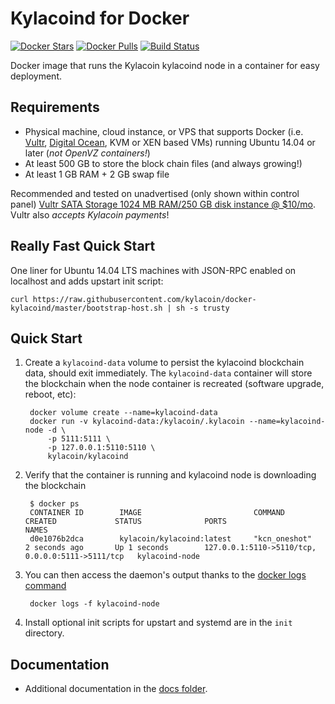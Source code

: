 Kylacoind for Docker
===================

[![Docker Stars](https://img.shields.io/docker/stars/kylacoin/kylacoind.svg)](https://hub.docker.com/r/kylacoin/kylacoind/)
[![Docker Pulls](https://img.shields.io/docker/pulls/kylacoin/kylacoind.svg)](https://hub.docker.com/r/kylacoin/kylacoind/)
[![Build Status](https://travis-ci.org/kylacoin/docker-kylacoind.svg?branch=master)](https://travis-ci.org/kylacoin/docker-kylacoind/)

Docker image that runs the Kylacoin kylacoind node in a container for easy deployment.


Requirements
------------

* Physical machine, cloud instance, or VPS that supports Docker (i.e. [Vultr](http://bit.ly/1HngXg0), [Digital Ocean](http://bit.ly/18AykdD), KVM or XEN based VMs) running Ubuntu 14.04 or later (*not OpenVZ containers!*)
* At least 500 GB to store the block chain files (and always growing!)
* At least 1 GB RAM + 2 GB swap file

Recommended and tested on unadvertised (only shown within control panel) [Vultr SATA Storage 1024 MB RAM/250 GB disk instance @ $10/mo](http://bit.ly/vultrkylacoind).  Vultr also *accepts Kylacoin payments*!


Really Fast Quick Start
-----------------------

One liner for Ubuntu 14.04 LTS machines with JSON-RPC enabled on localhost and adds upstart init script:

    curl https://raw.githubusercontent.com/kylacoin/docker-kylacoind/master/bootstrap-host.sh | sh -s trusty


Quick Start
-----------

1. Create a `kylacoind-data` volume to persist the kylacoind blockchain data, should exit immediately.  The `kylacoind-data` container will store the blockchain when the node container is recreated (software upgrade, reboot, etc):

        docker volume create --name=kylacoind-data
        docker run -v kylacoind-data:/kylacoin/.kylacoin --name=kylacoind-node -d \
            -p 5111:5111 \
            -p 127.0.0.1:5110:5110 \
            kylacoin/kylacoind

2. Verify that the container is running and kylacoind node is downloading the blockchain

        $ docker ps
        CONTAINER ID        IMAGE                         COMMAND             CREATED             STATUS              PORTS                                              NAMES
        d0e1076b2dca        kylacoin/kylacoind:latest     "kcn_oneshot"       2 seconds ago       Up 1 seconds        127.0.0.1:5110->5110/tcp, 0.0.0.0:5111->5111/tcp   kylacoind-node

3. You can then access the daemon's output thanks to the [docker logs command]( https://docs.docker.com/reference/commandline/cli/#logs)

        docker logs -f kylacoind-node

4. Install optional init scripts for upstart and systemd are in the `init` directory.


Documentation
-------------

* Additional documentation in the [docs folder](docs).
